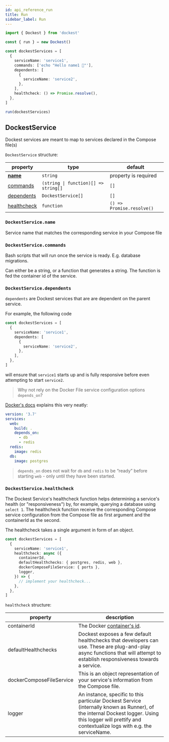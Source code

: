 ```yaml
---
id: api_reference_run
title: Run
sidebar_label: Run
---
```


```ts
import { Dockest } from 'dockest'

const { run } = new Dockest()

const dockestServices = [
  {
    serviceName: 'service1',
    commands: ['echo "Hello name1 🌊"'],
    dependents: [
      {
        serviceName: 'service2',
      },
    ],
    healthcheck: () => Promise.resolve(),
  },
]

run(dockestServices)
```

## DockestService

Dockest services are meant to map to services declared in the Compose file(s)

`DockestService` structure:

| property                                  | type                                               | default                   |
| ----------------------------------------- | -------------------------------------------------- | ------------------------- |
| **[name](#dockestservicename)**           | `string`                                           | property is required      |
| [commands](#dockestservicecommands)       | <code>(string &#124; function)[] => string[]<code> | `[]`                      |
| [dependents](#dockestservicedependents)   | `DockestService[]`                                 | `[]`                      |
| [healthcheck](#dockestservicehealthcheck) | `function`                                         | `() => Promise.resolve()` |

### `DockestService.name`

Service name that matches the corresponding service in your Compose file

### `DockestService.commands`

Bash scripts that will run once the service is ready. E.g. database migrations.

Can either be a string, or a function that generates a string. The function is fed the container id of the service.

### `DockestService.dependents`

`dependents` are Dockest services that are are dependent on the parent service.

For example, the following code

```ts
const dockestServices = [
  {
    serviceName: 'service1',
    dependents: [
      {
        serviceName: 'service2',
      },
    ],
  },
]
```

will ensure that `service1` starts up and is fully responsive before even attempting to start `service2`.

> Why not rely on the Docker File service configuration options `depends_on`?

[Docker's docs](https://docs.docker.com/compose/compose-file/#depends_on) explains this very neatly:

```yaml
version: '3.7'
services:
  web:
    build: .
    depends_on:
      - db
      - redis
  redis:
    image: redis
  db:
    image: postgres
```

> `depends_on` does not wait for `db` and `redis` to be “ready” before starting `web` - only until they have been started.

### `DockestService.healthcheck`

The Dockest Service's healthcheck function helps determining a service's health (or "responsiveness") by,
for example, querying a database using `select 1`. The healthcheck function receive the corresponding Compose service
configuration from the Compose file as first argument and the containerId as the second.

The healthcheck takes a single argument in form of an object.

```ts
const dockestServices = [
  {
    serviceName: 'service1',
    healthcheck: async ({
      containerId,
      defaultHealthchecks: { postgres, redis, web },
      dockerComposeFileService: { ports },
      logger,
    }) => {
      // implement your healthcheck...
    },
  },
]
```

`healthcheck` structure:

| property                 | description                                                                                                                                                                                              |
| ------------------------ | -------------------------------------------------------------------------------------------------------------------------------------------------------------------------------------------------------- |
| containerId              | The Docker [container's id](https://docs.docker.com/engine/reference/run/#container-identification).                                                                                                     |
| defaultHealthchecks      | Dockest exposes a few default healthchecks that developers can use. These are plug-and-play async functions that will attempt to establish responsiveness towards a service.                             |
| dockerComposeFileService | This is an object representation of your service's information from the Compose file.                                                                                                                    |
| logger                   | An instance, specific to this particular Dockest Service (internally known as Runner), of the internal Dockest logger. Using this logger will prettify and contextualize logs with e.g. the serviceName. |
